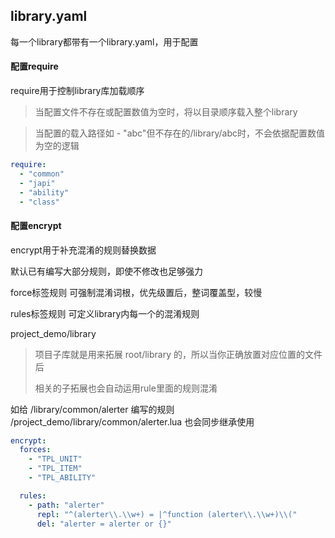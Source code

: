 ## library.yaml

每一个library都带有一个library.yaml，用于配置

#### 配置require

require用于控制library库加载顺序

> 当配置文件不存在或配置数值为空时，将以目录顺序载入整个library

> 当配置的载入路径如 - "abc"但不存在的/library/abc时，不会依据配置数值为空的逻辑

```yaml
require:
  - "common"
  - "japi"
  - "ability"
  - "class"
```

#### 配置encrypt

encrypt用于补充混淆的规则替换数据

默认已有编写大部分规则，即使不修改也足够强力

force标签规则 可强制混淆词根，优先级置后，整词覆盖型，较慢

rules标签规则 可定义library内每一个的混淆规则

project_demo/library

> 项目子库就是用来拓展 root/library 的，所以当你正确放置对应位置的文件后
>
> 相关的子拓展也会自动运用rule里面的规则混淆

如给 /library/common/alerter 编写的规则 /project_demo/library/common/alerter.lua 也会同步继承使用

```yaml
encrypt:
  forces:
    - "TPL_UNIT"
    - "TPL_ITEM"
    - "TPL_ABILITY"

  rules:
    - path: "alerter"
      repl: "^(alerter\\.\\w+) = |^function (alerter\\.\\w+)\\("
      del: "alerter = alerter or {}"
```
